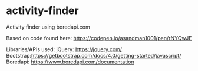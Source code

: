 # activity-finder
Activity finder using boredapi.com 

Based on code found here:
https://codepen.io/asandman1001/pen/rNYQwJE

Libraries/APIs used:
jQuery: https://jquery.com/
Bootstrap:https://getbootstrap.com/docs/4.0/getting-started/javascript/
Boredapi: https://www.boredapi.com/documentation

